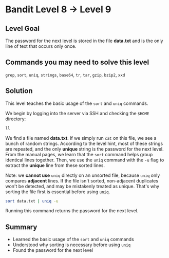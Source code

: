 # Bandit Level 8 → Level 9
## Level Goal
The password for the next level is stored in the file **data.txt** and is the only line of text that occurs only once.

## Commands you may need to solve this level
`grep`, `sort`, `uniq`, `strings`, `base64`, `tr`, `tar`, `gzip`, `bzip2`, `xxd`

## Solution
This level teaches the basic usage of the `sort` and `uniq` commands.

We begin by logging into the server via SSH and checking the `$HOME` directory:
```bash
ll
```
We find a file named **data.txt**.
If we simply run `cat` on this file, we see a bunch of random strings.
According to the level hint, most of these strings are repeated, and the only **unique** string is the password for the next level.
From the manual pages, we learn that the `sort` command helps group identical lines together.
Then, we use the `uniq` command with the `-u` flag to extract the **unique** line from these sorted lines.

Note: we **cannot use** `uniq` directly on an unsorted file, because `uniq` only compares **adjacent** lines.
If the file isn't sorted, non-adjacent duplicates won't be detected, and may be mistakenly treated as unique.
That's why sorting the file first is essential before using `uniq`.
```bash
sort data.txt | uniq -u
```
Running this command returns the password for the next level.

## Summary
- Learned the basic usage of the `sort` and `uniq` commands
- Understood why sorting is necessary before using `uniq`
- Found the password for the next level
